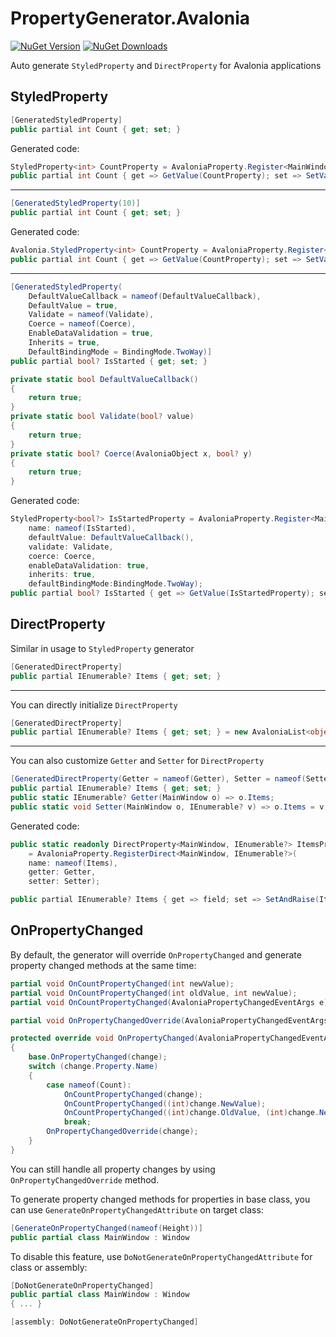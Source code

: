 # PropertyGenerator.Avalonia

[![NuGet Version](https://img.shields.io/nuget/vpre/PropertyGenerator.Avalonia)](https://www.nuget.org/packages/PropertyGenerator.Avalonia)
[![NuGet Downloads](https://img.shields.io/nuget/dt/PropertyGenerator.Avalonia)](https://www.nuget.org/packages/PropertyGenerator.Avalonia)

Auto generate `StyledProperty` and `DirectProperty` for Avalonia applications

## StyledProperty

```csharp
[GeneratedStyledProperty]
public partial int Count { get; set; }
```

Generated code:

```csharp
StyledProperty<int> CountProperty = AvaloniaProperty.Register<MainWindow, int>(name: nameof(Count));
public partial int Count { get => GetValue(CountProperty); set => SetValue(CountProperty, value); }
```

***

```csharp
[GeneratedStyledProperty(10)]
public partial int Count { get; set; }
```

Generated code:

```csharp
Avalonia.StyledProperty<int> CountProperty = AvaloniaProperty.Register<MainWindow, int>(name: nameof(Count), defaultValue: 10);
public partial int Count { get => GetValue(CountProperty); set => SetValue(CountProperty, value); }
```

***

```csharp
[GeneratedStyledProperty(
    DefaultValueCallback = nameof(DefaultValueCallback),
    DefaultValue = true,
    Validate = nameof(Validate),
    Coerce = nameof(Coerce),
    EnableDataValidation = true,
    Inherits = true,
    DefaultBindingMode = BindingMode.TwoWay)]
public partial bool? IsStarted { get; set; }

private static bool DefaultValueCallback()
{
    return true;
}
private static bool Validate(bool? value)
{
    return true;
}
private static bool? Coerce(AvaloniaObject x, bool? y)
{
    return true;
}
```

Generated code:

```csharp
StyledProperty<bool?> IsStartedProperty = AvaloniaProperty.Register<MainWindow, bool?>(
	name: nameof(IsStarted), 
	defaultValue: DefaultValueCallback(), 
	validate: Validate,
	coerce: Coerce, 
	enableDataValidation: true,
	inherits: true, 
	defaultBindingMode:BindingMode.TwoWay);
public partial bool? IsStarted { get => GetValue(IsStartedProperty); set => SetValue(IsStartedProperty, value); }
```

## DirectProperty

Similar in usage to `StyledProperty` generator

```csharp
[GeneratedDirectProperty]
public partial IEnumerable? Items { get; set; }
```

***

You can directly initialize `DirectProperty`
```csharp
[GeneratedDirectProperty]
public partial IEnumerable? Items { get; set; } = new AvaloniaList<object>();
```


***

You can also customize `Getter` and `Setter` for `DirectProperty`

```csharp
[GeneratedDirectProperty(Getter = nameof(Getter), Setter = nameof(Setter))]
public partial IEnumerable? Items { get; set; }
public static IEnumerable? Getter(MainWindow o) => o.Items;
public static void Setter(MainWindow o, IEnumerable? v) => o.Items = v;
```

Generated code:

```csharp
public static readonly DirectProperty<MainWindow, IEnumerable?> ItemsProperty
    = AvaloniaProperty.RegisterDirect<MainWindow, IEnumerable?>(
    name: nameof(Items),
    getter: Getter, 
    setter: Setter);

public partial IEnumerable? Items { get => field; set => SetAndRaise(ItemsProperty, ref field, value); }
```

## OnPropertyChanged

By default, the generator will override `OnPropertyChanged` and generate property changed methods at the same time:

```csharp
partial void OnCountPropertyChanged(int newValue);
partial void OnCountPropertyChanged(int oldValue, int newValue);
partial void OnCountPropertyChanged(AvaloniaPropertyChangedEventArgs e);

partial void OnPropertyChangedOverride(AvaloniaPropertyChangedEventArgs change);

protected override void OnPropertyChanged(AvaloniaPropertyChangedEventArgs change)
{
    base.OnPropertyChanged(change);
    switch (change.Property.Name)
    {
        case nameof(Count):
            OnCountPropertyChanged(change);
            OnCountPropertyChanged((int)change.NewValue);
            OnCountPropertyChanged((int)change.OldValue, (int)change.NewValue);
            break;
		OnPropertyChangedOverride(change);
    }
}
```
You can still handle all property changes by using `OnPropertyChangedOverride` method.

To generate property changed methods for properties in base class, you can use `GenerateOnPropertyChangedAttribute` on target class:
```csharp
[GenerateOnPropertyChanged(nameof(Height))]
public partial class MainWindow : Window
```

To disable this feature, use `DoNotGenerateOnPropertyChangedAttribute` for class or assembly:

```csharp
[DoNotGenerateOnPropertyChanged]
public partial class MainWindow : Window
{ ... }
```
```csharp
[assembly: DoNotGenerateOnPropertyChanged]
```
